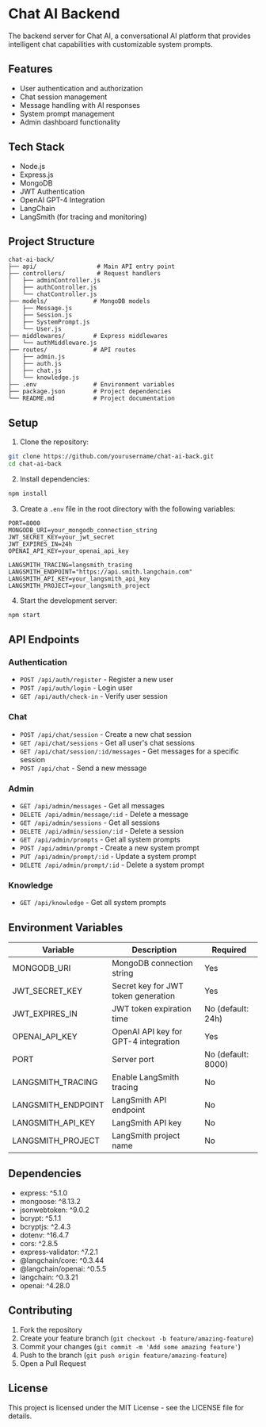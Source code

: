 # Chat AI Backend

The backend server for Chat AI, a conversational AI platform that provides intelligent chat capabilities with customizable system prompts.

## Features

- User authentication and authorization
- Chat session management
- Message handling with AI responses
- System prompt management
- Admin dashboard functionality

## Tech Stack

- Node.js
- Express.js
- MongoDB
- JWT Authentication
- OpenAI GPT-4 Integration
- LangChain
- LangSmith (for tracing and monitoring)

## Project Structure

```
chat-ai-back/
├── api/                 # Main API entry point
├── controllers/         # Request handlers
│   ├── adminController.js
│   ├── authController.js
│   └── chatController.js
├── models/             # MongoDB models
│   ├── Message.js
│   ├── Session.js
│   ├── SystemPrompt.js
│   └── User.js
├── middlewares/        # Express middlewares
│   └── authMiddleware.js
├── routes/             # API routes
│   ├── admin.js
│   ├── auth.js
│   ├── chat.js
│   └── knowledge.js
├── .env                # Environment variables
├── package.json        # Project dependencies
└── README.md           # Project documentation
```

## Setup

1. Clone the repository:

```bash
git clone https://github.com/yourusername/chat-ai-back.git
cd chat-ai-back
```

2. Install dependencies:

```bash
npm install
```

3. Create a `.env` file in the root directory with the following variables:

```env
PORT=8000
MONGODB_URI=your_mongodb_connection_string
JWT_SECRET_KEY=your_jwt_secret
JWT_EXPIRES_IN=24h
OPENAI_API_KEY=your_openai_api_key

LANGSMITH_TRACING=langsmith_trasing
LANGSMITH_ENDPOINT="https://api.smith.langchain.com"
LANGSMITH_API_KEY=your_langsmith_api_key
LANGSMITH_PROJECT=your_langsmith_project
```

4. Start the development server:

```bash
npm start
```

## API Endpoints

### Authentication

- `POST /api/auth/register` - Register a new user
- `POST /api/auth/login` - Login user
- `GET /api/auth/check-in` - Verify user session

### Chat

- `POST /api/chat/session` - Create a new chat session
- `GET /api/chat/sessions` - Get all user's chat sessions
- `GET /api/chat/session/:id/messages` - Get messages for a specific session
- `POST /api/chat` - Send a new message

### Admin

- `GET /api/admin/messages` - Get all messages
- `DELETE /api/admin/message/:id` - Delete a message
- `GET /api/admin/sessions` - Get all sessions
- `DELETE /api/admin/session/:id` - Delete a session
- `GET /api/admin/prompts` - Get all system prompts
- `POST /api/admin/prompt` - Create a new system prompt
- `PUT /api/admin/prompt/:id` - Update a system prompt
- `DELETE /api/admin/prompt/:id` - Delete a system prompt

### Knowledge

- `GET /api/knowledge` - Get all system prompts

## Environment Variables

| Variable           | Description                          | Required           |
| ------------------ | ------------------------------------ | ------------------ |
| MONGODB_URI        | MongoDB connection string            | Yes                |
| JWT_SECRET_KEY     | Secret key for JWT token generation  | Yes                |
| JWT_EXPIRES_IN     | JWT token expiration time            | No (default: 24h)  |
| OPENAI_API_KEY     | OpenAI API key for GPT-4 integration | Yes                |
| PORT               | Server port                          | No (default: 8000) |
| LANGSMITH_TRACING  | Enable LangSmith tracing             | No                 |
| LANGSMITH_ENDPOINT | LangSmith API endpoint               | No                 |
| LANGSMITH_API_KEY  | LangSmith API key                    | No                 |
| LANGSMITH_PROJECT  | LangSmith project name               | No                 |

## Dependencies

- express: ^5.1.0
- mongoose: ^8.13.2
- jsonwebtoken: ^9.0.2
- bcrypt: ^5.1.1
- bcryptjs: ^2.4.3
- dotenv: ^16.4.7
- cors: ^2.8.5
- express-validator: ^7.2.1
- @langchain/core: ^0.3.44
- @langchain/openai: ^0.5.5
- langchain: ^0.3.21
- openai: ^4.28.0

## Contributing

1. Fork the repository
2. Create your feature branch (`git checkout -b feature/amazing-feature`)
3. Commit your changes (`git commit -m 'Add some amazing feature'`)
4. Push to the branch (`git push origin feature/amazing-feature`)
5. Open a Pull Request

## License

This project is licensed under the MIT License - see the LICENSE file for details.
